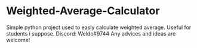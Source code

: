 # Weighted-Average-Calculator
Simple python project used to easly calculate weighted average. Useful for students i suppose.
Discord: Weldo#9744
Any advices and ideas are welcome!
